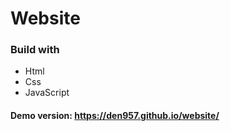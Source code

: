 # Website

### Build with
- Html
- Css
- JavaScript

#### Demo version: https://den957.github.io/website/
